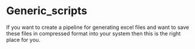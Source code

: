 # Generic_scripts
If you want to create a pipeline for generating excel files and want to save these files in compressed format into your system then this is the right place for you.
